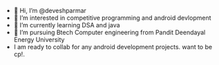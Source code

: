 - 👋 Hi, I’m @deveshparmar
- 👀 I’m interested in competitive programming and android devlopment
- 🌱 I’m currently learning DSA and java
- 💞️ I’m pursuing Btech Computer engineering from Pandit Deendayal Energy University
- I am ready to collab for any android development projects.
want to be cp!.

<!---
deveshparmar/deveshparmar is a ✨ special ✨ repository because its `README.md` (this file) appears on your GitHub profile.
You can click the Preview link to take a look at your changes.
--->
